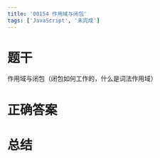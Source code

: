 ```yaml
---
title: '00154 作用域与闭包'
tags: ['JavaScript', '未完成']
---
```


# 题干

作用域与闭包（闭包如何工作的，什么是词法作用域）

# 正确答案



# 总结



<script>
  function func() {

  }
  
</script>